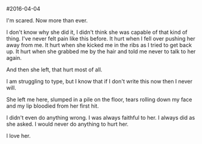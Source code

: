 #2016-04-04

I'm scared. Now more than ever. 

I don't know why she did it, I didn't think she was capable of that kind of thing. I've never felt pain like this before. It hurt when I fell over pushing her away from me. It hurt when she kicked me in the ribs as I tried to get back up. It hurt when she grabbed me by the hair and told me never to talk to her again.

And then she left, that hurt most of all.

I am struggling to type, but I know that if I don't write this now then I never will.

She left me here, slumped in a pile on the floor, tears rolling down my face and my lip bloodied from her first hit.

I didn't even do anything wrong. I was always faithful to her. I always did as she asked. I would never do anything to hurt her.

I love her.